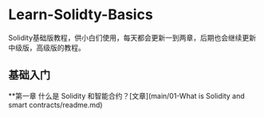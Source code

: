 # Learn-Solidty-Basics
Solidity基础版教程，供小白们使用，每天都会更新一到两章，后期也会继续更新中级版，高级版的教程。

## 基础入门
**第一章 什么是 Solidity 和智能合约？[文章](main/01-What is Solidity and smart contracts/readme.md)